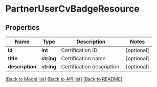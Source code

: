 # PartnerUserCvBadgeResource

## Properties
Name | Type | Description | Notes
------------ | ------------- | ------------- | -------------
**id** | **int** | Certification ID. | [optional] 
**title** | **string** | Certification name | [optional] 
**description** | **string** | Certification description. | [optional] 

[[Back to Model list]](../README.md#documentation-for-models) [[Back to API list]](../README.md#documentation-for-api-endpoints) [[Back to README]](../README.md)


